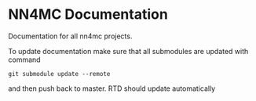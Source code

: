 # NN4MC Documentation
Documentation for all nn4mc projects.

To update documentation make sure that all submodules are updated with command

`git submodule update --remote`

and then push back to master. RTD should update automatically
